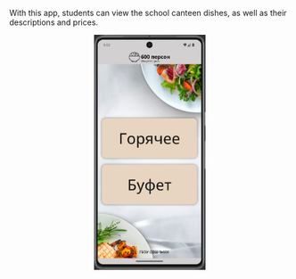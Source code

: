 With this app, students can view the school canteen dishes, as well as their descriptions and prices.

<p align="center">
 <img width="200px" src="main.JPG" alt="qr"/>
</p>

